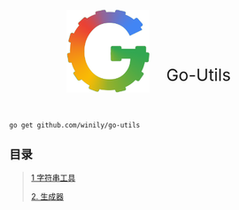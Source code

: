 <div style="display: flex; justify-content: center; margin-top: 20px; margin-bottom: 50px">
    <img alt="GO Utils" 
        style="width: 150px;" 
        src="./logo.png">
    <span style="font-size: 30px; padding-top: 100px; margin-left: 30px">Go-Utils</span>
</div>

```shell
go get github.com/winily/go-utils
```

## 目录

>
> <a href="./doc/string_utils.md">1 字符串工具</a>
>
> <a href="./doc/generator.md">2. 生成器</a>
> 
> 
